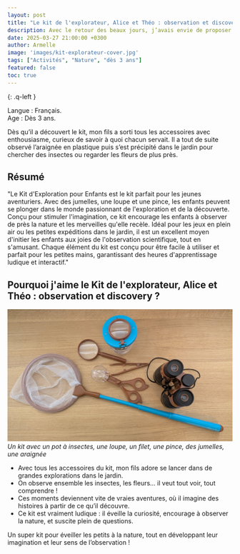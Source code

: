 ```yaml
---
layout: post
title: "Le kit de l'explorateur, Alice et Théo : observation et discovery"
description: Avec le retour des beaux jours, j’avais envie de proposer à mon fils une activité en lien avec la nature.
date: 2025-03-27 21:00:00 +0300
author: Armelle
image: 'images/kit-explorateur-cover.jpg'
tags: ["Activités", "Nature", "dès 3 ans"]
featured: false
toc: true
---
```


{: .q-left }

Langue : Français.       
Age : Dès 3 ans.

Dès qu’il a découvert le kit, mon fils a sorti tous les accessoires avec enthousiasme, curieux de savoir à quoi chacun servait. Il a tout de suite observé l’araignée en plastique puis s’est précipité dans le jardin pour chercher des insectes ou regarder les fleurs de plus près.

## Résumé

"Le Kit d'Exploration pour Enfants est le kit parfait pour les jeunes aventuriers. Avec des jumelles, une loupe et une pince, les enfants peuvent se plonger dans le monde passionnant de l'exploration et de la découverte. Conçu pour stimuler l'imagination, ce kit encourage les enfants à observer de près la nature et les merveilles qu'elle recèle. Idéal pour les jeux en plein air ou les petites expéditions dans le jardin, il est un excellent moyen d'initier les enfants aux joies de l'observation scientifique, tout en s'amusant. Chaque élément du kit est conçu pour être facile à utiliser et parfait pour les petites mains, garantissant des heures d'apprentissage ludique et interactif."


## Pourquoi j'aime le Kit de l'explorateur, Alice et Théo : observation et discovery ?

![Un kit avec un pot à insectes, une loupe, un filet, une pince, des jumelles, une araignée](images/kit-explorateur-int.jpg)
*Un kit avec un pot à insectes, une loupe, un filet, une pince, des jumelles, une araignée*
- Avec tous les accessoires du kit, mon fils adore se lancer dans de grandes explorations dans le jardin.
- On observe ensemble les insectes, les fleurs… il veut tout voir, tout comprendre ! 
- Ces moments deviennent vite de vraies aventures, où il imagine des histoires à partir de ce qu’il découvre.
- Ce kit est vraiment ludique : il éveille la curiosité, encourage à observer la nature, et suscite plein de questions.

Un super kit pour éveiller les petits à la nature, tout en développant leur imagination et leur sens de l’observation !
















 
